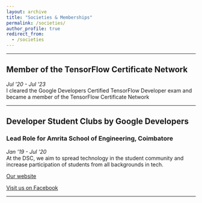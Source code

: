 ```yaml
---
layout: archive
title: "Societies & Memberships"
permalink: /societies/
author_profile: true
redirect_from:
  - /societies
---
```

<hr>

## Member of the TensorFlow Certificate Network
_Jul '20 - Jul '23_
<br>
I cleared the Google Developers Certified TensorFlow Developer exam and became a member of the TensorFlow Certificate Network

<hr>


## Developer Student Clubs by Google Developers
### Lead Role for Amrita School of Engineering, Coimbatore
 _Jan '19 - Jul '20_
 <br>
 At the DSC, we aim to spread technology in the student community and increase participation of students from all backgrounds in tech.

 [Our website](https://sites.google.com/view/dsc-ase-cbe/)

 [Visit us on Facebook](https://www.facebook.com/dsc.ase.cbe/)


<hr>
